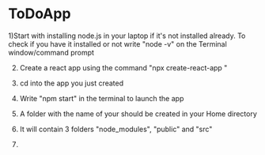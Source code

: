 # ToDoApp

1)Start with installing node.js in your laptop if it's not installed already.
To check if you have it installed or not write "node -v" on the Terminal window/command prompt

2) Create a react app using the command "npx create-react-app <app-name>"
  
3) cd into the app you just created

4) Write "npm start" in the terminal to launch the app

5) A folder with the name of your <app-name> should be created in your Home directory
  
6) It will contain 3 folders "node_modules", "public" and "src"

7) 


